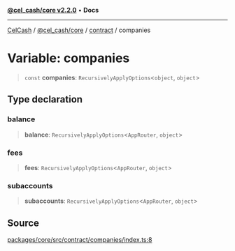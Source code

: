 [**@cel_cash/core v2.2.0**](../../README.md) • **Docs**

***

[CelCash](../../../../packages.md) / [@cel\_cash/core](../../README.md) / [contract](../README.md) / companies

# Variable: companies

> `const` **companies**: `RecursivelyApplyOptions`\<`object`, `object`\>

## Type declaration

### balance

> **balance**: `RecursivelyApplyOptions`\<`AppRouter`, `object`\>

### fees

> **fees**: `RecursivelyApplyOptions`\<`AppRouter`, `object`\>

### subaccounts

> **subaccounts**: `RecursivelyApplyOptions`\<`AppRouter`, `object`\>

## Source

[packages/core/src/contract/companies/index.ts:8](https://github.com/Pyxlab/celcash/blob/b57c7034bd65dcd5b083f272f9cfe6cc4ff73f7b/packages/core/src/contract/companies/index.ts#L8)
